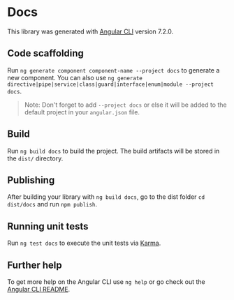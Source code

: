 # Docs

This library was generated with [Angular CLI](https://github.com/angular/angular-cli) version 7.2.0.

## Code scaffolding

Run `ng generate component component-name --project docs` to generate a new component. You can also use `ng generate directive|pipe|service|class|guard|interface|enum|module --project docs`.
> Note: Don't forget to add `--project docs` or else it will be added to the default project in your `angular.json` file. 

## Build

Run `ng build docs` to build the project. The build artifacts will be stored in the `dist/` directory.

## Publishing

After building your library with `ng build docs`, go to the dist folder `cd dist/docs` and run `npm publish`.

## Running unit tests

Run `ng test docs` to execute the unit tests via [Karma](https://karma-runner.github.io).

## Further help

To get more help on the Angular CLI use `ng help` or go check out the [Angular CLI README](https://github.com/angular/angular-cli/blob/master/README.md).
